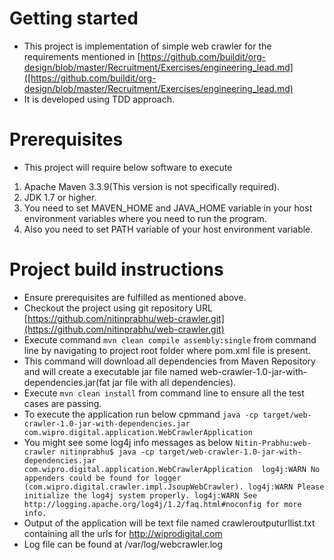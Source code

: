 # Getting started

* This project is implementation of simple web crawler for the requirements mentioned in [https://github.com/buildit/org-design/blob/master/Recruitment/Exercises/engineering_lead.md]([https://github.com/buildit/org-design/blob/master/Recruitment/Exercises/engineering_lead.md)
* It is developed using TDD approach.

# Prerequisites
* This project will require below software to execute
1. Apache Maven 3.3.9(This version is not specifically required).
2. JDK 1.7 or higher.
3. You need to set MAVEN_HOME and JAVA_HOME variable in your host environment variables where you need to run the program.
4. Also you need to set PATH variable of your host environment variable.

# Project build instructions
* Ensure prerequisites are fulfilled as mentioned above.
* Checkout the project using git repository URL [https://github.com/nitinprabhu/web-crawler.git](https://github.com/nitinprabhu/web-crawler.git)
* Execute command `mvn clean compile assembly:single` from command line by navigating to project root folder where pom.xml file is present.
* This command will download all dependencies from Maven Repository and will create a executable jar file named web-crawler-1.0-jar-with-dependencies.jar(fat jar file with all dependencies).
* Execute `mvn clean install` from command line to ensure all the test cases are passing.
* To execute the application run below cpmmand
`java -cp target/web-crawler-1.0-jar-with-dependencies.jar  com.wipro.digital.application.WebCrawlerApplication`
* You might see some log4j info messages as below
`Nitin-Prabhu:web-crawler nitinprabhu$ java -cp target/web-crawler-1.0-jar-with-dependencies.jar  com.wipro.digital.application.WebCrawlerApplication 
log4j:WARN No appenders could be found for logger (com.wipro.digital.crawler.impl.JsoupWebCrawler).
log4j:WARN Please initialize the log4j system properly.
log4j:WARN See http://logging.apache.org/log4j/1.2/faq.html#noconfig for more info.`
* Output of the application will be text file named crawleroutputurllist.txt containing all the urls for http://wiprodigital.com
* Log file can be found at /var/log/webcrawler.log
